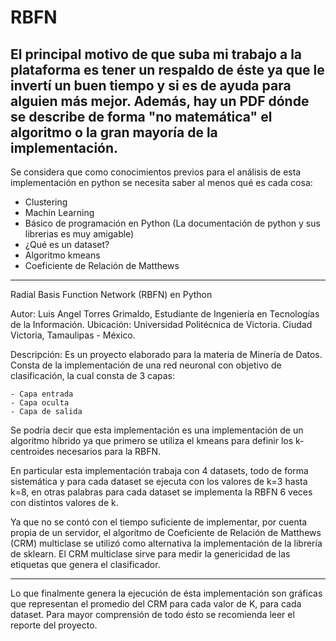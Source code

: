 # RBFN
El principal motivo de que suba mi trabajo a la plataforma es tener un respaldo de éste ya que le invertí un buen tiempo y
si es de ayuda para alguien más mejor. Además, hay un PDF dónde se describe de forma "no matemática" el algoritmo o la gran
mayoría de la implementación.
-------------------------------------------------------------------------------------------------------------------------------
Se considera que como conocimientos previos para el análisis de esta implementación en python se necesita saber al menos qué es
cada cosa:

  - Clustering
  - Machin Learning
  - Básico de programación en Python (La documentación de python y sus librerias es muy amigable)
  - ¿Qué es un dataset?
  - Algoritmo kmeans
  - Coeficiente de Relación de Matthews

-------------------------------------------------------------------------------------------------------------------------------

Radial Basis Function Network (RBFN) en Python

Autor: Luis Angel Torres Grimaldo, Estudiante de Ingeniería en Tecnologías de la Información.
Ubicación: Universidad Politécnica de Victoria. Ciudad Victoria, Tamaulipas - México.

Descripción:
  Es un proyecto elaborado para la materia de Minería de Datos. Consta de la implementación de una red neuronal con objetivo
  de clasificación, la cual consta de 3 capas:
  
    - Capa entrada
    - Capa oculta
    - Capa de salida
    
  Se podría decir que esta implementación es una implementación de un algoritmo híbrido ya que primero se utiliza el kmeans
  para definir los k-centroides necesarios para la RBFN.
  
  En particular esta implementación trabaja con 4 datasets, todo de forma sistemática y para cada dataset se ejecuta con los
  valores de k=3 hasta k=8, en otras palabras para cada dataset se implementa la RBFN 6 veces con distintos valores de k.
  
  Ya que no se contó con el tiempo suficiente de implementar, por cuenta propia de un servidor, el algoritmo de Coeficiente de Relación de Matthews (CRM) multiclase se utilizó como alternativa la implementación de la librería de sklearn. El CRM multiclase sirve para medir la genericidad de las etiquetas que genera el clasificador.

--------------------------------------------------------------------------------------------------------------------------------

  Lo que finalmente genera la ejecución de ésta implementación son gráficas que representan el promedio del CRM para cada valor de K, para cada dataset. Para mayor comprensión de todo ésto se recomienda leer el reporte del proyecto.  
  
